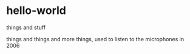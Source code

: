 # hello-world
things and stuff

things and things and more things, used to listen to the microphones in 2006
